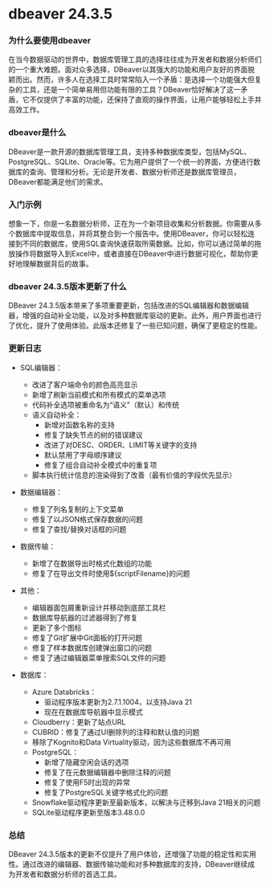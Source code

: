 # dbeaver 24.3.5
### 为什么要使用dbeaver

在当今数据驱动的世界中，数据库管理工具的选择往往成为开发者和数据分析师们的一个重大难题。面对众多选择，DBeaver以其强大的功能和用户友好的界面脱颖而出。然而，许多人在选择工具时常常陷入一个矛盾：是选择一个功能强大但复杂的工具，还是一个简单易用但功能有限的工具？DBeaver恰好解决了这一矛盾，它不仅提供了丰富的功能，还保持了直观的操作界面，让用户能够轻松上手并高效工作。

### dbeaver是什么

DBeaver是一款开源的数据库管理工具，支持多种数据库类型，包括MySQL、PostgreSQL、SQLite、Oracle等。它为用户提供了一个统一的界面，方便进行数据库的查询、管理和分析。无论是开发者、数据分析师还是数据库管理员，DBeaver都能满足他们的需求。

### 入门示例

想象一下，你是一名数据分析师，正在为一个新项目收集和分析数据。你需要从多个数据库中提取信息，并将其整合到一个报告中。使用DBeaver，你可以轻松连接到不同的数据库，使用SQL查询快速获取所需数据。比如，你可以通过简单的拖放操作将数据导入到Excel中，或者直接在DBeaver中进行数据可视化，帮助你更好地理解数据背后的故事。

### dbeaver 24.3.5版本更新了什么

DBeaver 24.3.5版本带来了多项重要更新，包括改进的SQL编辑器和数据编辑器，增强的自动补全功能，以及对多种数据库驱动的更新。此外，用户界面也进行了优化，提升了使用体验。此版本还修复了一些已知问题，确保了更稳定的性能。

### 更新日志

- SQL编辑器：
  - 改进了客户端命令的颜色高亮显示
  - 新增了刷新当前模式和所有模式的菜单选项
  - 代码补全选项被重命名为“语义”（默认）和传统
  - 语义自动补全：
    - 新增对函数名称的支持
    - 修复了缺失节点的树的错误建议
    - 改进了对DESC、ORDER、LIMIT等关键字的支持
    - 默认禁用了字母顺序建议
    - 修复了组合自动补全模式中的重复项
  - 脚本执行统计信息的渲染得到了改善（最有价值的字段优先显示）
  
- 数据编辑器：
  - 修复了列名复制的上下文菜单
  - 修复了以JSON格式保存数据的问题
  - 修复了查找/替换对话框的问题
  
- 数据传输：
  - 新增了在数据导出时格式化数组的功能
  - 修复了在导出文件时使用${scriptFilename}的问题
  
- 其他：
  - 编辑器面包屑重新设计并移动到底部工具栏
  - 数据库导航器的过滤器得到了修复
  - 更新了多个图标
  - 修复了Git扩展中Git面板的打开问题
  - 修复了样本数据库创建弹出窗口的问题
  - 修复了通过编辑器菜单搜索SQL文件的问题
  
- 数据库：
  - Azure Databricks：
    - 驱动程序版本更新为2.7.1.1004，以支持Java 21
    - 现在在数据库导航器中显示模式
  - Cloudberry：更新了站点URL
  - CUBRID：修复了通过UI删除列的注释和默认值的问题
  - 移除了Kognito和Data Virtuality驱动，因为这些数据库不再可用
  - PostgreSQL：
    - 新增了隐藏空闲会话的选项
    - 修复了在元数据编辑器中删除注释的问题
    - 修复了使用F5时出现的异常
    - 修复了PostgreSQL关键字格式化的问题
  - Snowflake驱动程序更新至最新版本，以解决与迁移到Java 21相关的问题
  - SQLite驱动程序更新至版本3.48.0.0

### 总结

DBeaver 24.3.5版本的更新不仅提升了用户体验，还增强了功能的稳定性和实用性。通过改进的编辑器、数据传输功能和对多种数据库的支持，DBeaver继续成为开发者和数据分析师的首选工具。